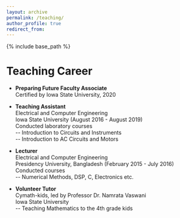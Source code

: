 ```yaml
---
layout: archive
permalink: /teaching/
author_profile: true
redirect_from:
---
```


{% include base_path %}

Teaching Career
======

* **Preparing Future Faculty Associate** <br/> Certified by Iowa State University, 2020

* **Teaching Assistant** <br/> Electrical and Computer Engineering <br/> Iowa State University (August 2016 - August 2019) <br/>  Conducted laboratory courses <br/>  -- Introduction to Circuits and Instruments <br/>  -- Introduction to AC Circuits and Motors

* **Lecturer** <br/> Electrical and Computer Engineering <br/> Presidency University, Bangladesh (February 2015 - July 2016) <br/> Conducted courses <br/> -- Numerical Methods, DSP, C, Electronics etc.

* **Volunteer Tutor** <br/> Cymath-kids, led by Professor Dr. Namrata Vaswani <br/> Iowa State University <br/> -- Teaching Mathematics to the 4th grade kids 
